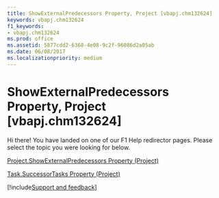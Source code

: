 ```yaml
---
title: ShowExternalPredecessors Property, Project [vbapj.chm132624]
keywords: vbapj.chm132624
f1_keywords:
- vbapj.chm132624
ms.prod: office
ms.assetid: 5877cdd2-6368-4e08-9c2f-96086d2a05ab
ms.date: 06/08/2017
ms.localizationpriority: medium
---
```



# ShowExternalPredecessors Property, Project [vbapj.chm132624]

Hi there! You have landed on one of our F1 Help redirector pages. Please select the topic you were looking for below.

[Project.ShowExternalPredecessors Property (Project)](https://msdn.microsoft.com/library/d452003a-3890-5b84-dc08-37ba1f657b92%28Office.15%29.aspx)

[Task.SuccessorTasks Property (Project)](https://msdn.microsoft.com/library/1bd0f9df-9daa-37c0-c60d-6414fc8c87bb%28Office.15%29.aspx)

[!include[Support and feedback](~/includes/feedback-boilerplate.md)]